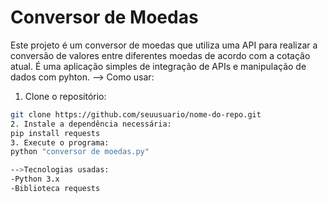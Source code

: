 # Conversor de Moedas
Este projeto é um conversor de moedas que utiliza uma API para realizar a conversão
de valores entre diferentes moedas de acordo com a cotação atual.
É uma aplicação simples de integração de APIs e manipulação de dados com pyhton.
--> Como usar:
1. Clone o repositório:
```bash
git clone https://github.com/seuusuario/nome-do-repo.git
2. Instale a dependência necessária:
pip install requests
3. Execute o programa:
python "conversor de moedas.py"

-->Tecnologias usadas:
-Python 3.x
-Biblioteca requests
